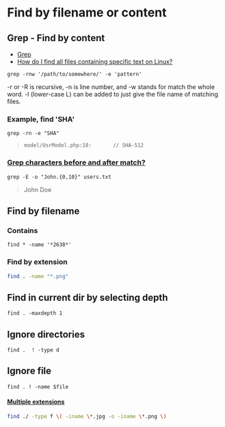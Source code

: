 # Find by filename or content

## Grep - Find by content

* [Grep](https://help.ubuntu.com/community/grep)
* [How do I find all files containing specific text on Linux?](https://stackoverflow.com/a/16957078)

`grep -rnw '/path/to/somewhere/' -e 'pattern'`

-r or -R is recursive,
-n is line number, and
-w stands for match the whole word.
-l (lower-case L) can be added to just give the file name of matching files.

### Example, find 'SHA'
`grep -rn -e "SHA"`
> `model/UsrModel.php:18:		// SHA-512`

### [Grep characters before and after match?](https://stackoverflow.com/a/8101804)

```shell
grep -E -o "John.{0,10}" users.txt
```
> John Doe

## Find by filename

### Contains

```shell
find * -name '*2638*'
```

### Find by extension

 ```bash
find . -name "*.png"
```

## Find in current dir by selecting depth

```shell
find . -maxdepth 1
```

## Ignore directories

```shell
find .  ! -type d
```

## Ignore file

```shell
find . ! -name $file
```

#### [Multiple extensions](https://unix.stackexchange.com/a/15309)

```bash
find ./ -type f \( -iname \*.jpg -o -iname \*.png \)
```
